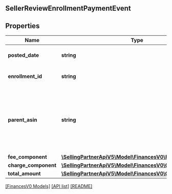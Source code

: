 ## SellerReviewEnrollmentPaymentEvent

## Properties

Name | Type | Description | Notes
------------ | ------------- | ------------- | -------------
**posted_date** | **string** | A date string in ISO 8601 format. | [optional]
**enrollment_id** | **string** | An enrollment identifier. | [optional]
**parent_asin** | **string** | The Amazon Standard Identification Number (ASIN) of the item that was enrolled in the Early Reviewer Program. | [optional]
**fee_component** | [**\SellingPartnerApiV5\Model\FinancesV0\FeeComponent**](FeeComponent.md) |  | [optional]
**charge_component** | [**\SellingPartnerApiV5\Model\FinancesV0\ChargeComponent**](ChargeComponent.md) |  | [optional]
**total_amount** | [**\SellingPartnerApiV5\Model\FinancesV0\Currency**](Currency.md) |  | [optional]

[[FinancesV0 Models]](../) [[API list]](../../Api) [[README]](../../../README.md)
